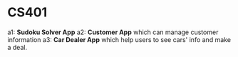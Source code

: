 # CS401
a1: **Sudoku Solver App**
a2: **Customer App** which can manage customer information 
a3: **Car Dealer App** which help users to see cars' info and make a deal.
  
